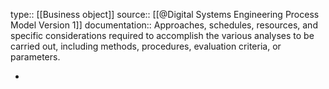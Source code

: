 type:: [[Business object]]
source:: [[@Digital Systems Engineering Process Model Version 1]]
documentation:: Approaches, schedules, resources, and specific considerations required to accomplish the various analyses to be carried out, including methods, procedures, evaluation criteria, or parameters.

-
